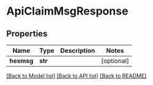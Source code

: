 # ApiClaimMsgResponse

## Properties
Name | Type | Description | Notes
------------ | ------------- | ------------- | -------------
**hexmsg** | **str** |  | [optional] 

[[Back to Model list]](../README.md#documentation-for-models) [[Back to API list]](../README.md#documentation-for-api-endpoints) [[Back to README]](../README.md)

